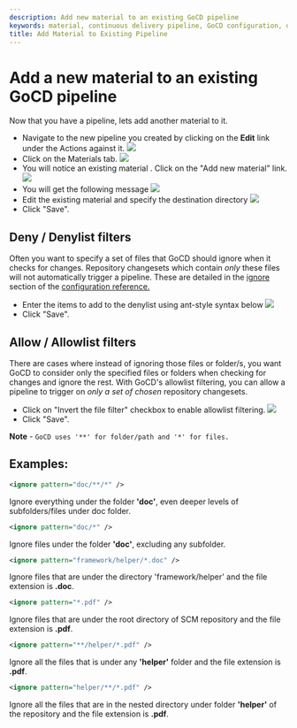 ```yaml
---
description: Add new material to an existing GoCD pipeline
keywords: material, continuous delivery pipeline, GoCD configuration, denylist, CD pipeline
title: Add Material to Existing Pipeline
---
```


# Add a new material to an existing GoCD pipeline

Now that you have a pipeline, lets add another material to it.

- Navigate to the new pipeline you created by clicking on the **Edit** link under the Actions against it.
    ![](../images/edit_pipeline_link.png)
- Click on the Materials tab.
    ![](../images/pipeline_general_options.png)
- You will notice an existing material . Click on the "Add new material" link.
    ![](../images/add_new_material.png)
- You will get the following message
    ![](../images/define_destination_folder.png)
- Edit the existing material and specify the destination directory
    ![](../images/edit_material.png)
- Click "Save".

## Deny / Denylist filters

Often you want to specify a set of files that GoCD should ignore when it checks for changes. Repository changesets which contain _only_ these files will not automatically trigger a pipeline. These are detailed in the [ignore](configuration_reference.html#ignore) section of the [configuration reference.](configuration_reference.html)

- Enter the items to add to the denylist using ant-style syntax below
![](../images/edit_material_denylist.png)
- Click "Save".

## Allow / Allowlist filters

There are cases where instead of ignoring those files or folder/s, you want GoCD to consider only the specified files or folders when checking for changes and ignore the rest. With GoCD's allowlist filtering, you can allow a pipeline to trigger on _only a set of chosen_ repository changesets.

- Click on "Invert the file filter" checkbox to enable allowlist filtering.
![](../images/edit_material_allowlist.png)
- Click "Save".

**Note** - ```GoCD uses '**' for folder/path and '*' for files.```

## Examples:

```xml
<ignore pattern="doc/**/*" />
```
Ignore everything under the folder **'doc'**, even deeper levels of subfolders/files under doc folder.

```xml
<ignore pattern="doc/*" />
```
Ignore files under the folder **'doc'**, excluding any subfolder.

```xml
<ignore pattern="framework/helper/*.doc" />
```
Ignore files that are under the directory 'framework/helper' and the file extension is **.doc**.

```xml
<ignore pattern="*.pdf" />
```
Ignore files that are under the root directory of SCM repository and the file extension is **.pdf**.

```xml
<ignore pattern="**/helper/*.pdf" />
```
Ignore all the files that is under any **'helper'** folder and the file extension is **.pdf**.

```xml
<ignore pattern="helper/**/*.pdf" />
```

Ignore all the files that are in the nested directory under folder **'helper'** of the repository and the file extension is **.pdf**.
